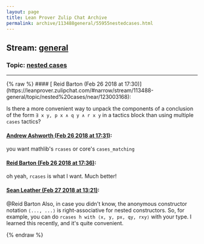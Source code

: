 ```yaml
---
layout: page
title: Lean Prover Zulip Chat Archive 
permalink: archive/113488general/55955nestedcases.html
---
```


## Stream: [general](https://leanprover-community.github.io/archive/113488general/index.html)
### Topic: [nested cases](https://leanprover-community.github.io/archive/113488general/55955nestedcases.html)

---

<base href="https://leanprover.zulipchat.com">
{% raw %}
#### [ Reid Barton (Feb 26 2018 at 17:30)](https://leanprover.zulipchat.com/#narrow/stream/113488-general/topic/nested%20cases/near/123003168):
<p>Is there a more convenient way to unpack the components of a conclusion of the form <code>∃ x y, p x ∧ q y ∧ r x y</code> in a tactics block than using multiple <code>cases</code> tactics?</p>

#### [ Andrew Ashworth (Feb 26 2018 at 17:31)](https://leanprover.zulipchat.com/#narrow/stream/113488-general/topic/nested%20cases/near/123003198):
<p>you want mathlib's <code>rcases</code> or core's <code>cases_matching</code></p>

#### [ Reid Barton (Feb 26 2018 at 17:36)](https://leanprover.zulipchat.com/#narrow/stream/113488-general/topic/nested%20cases/near/123003381):
<p>oh yeah, <code>rcases</code> is what I want. Much better!</p>

#### [ Sean Leather (Feb 27 2018 at 13:21)](https://leanprover.zulipchat.com/#narrow/stream/113488-general/topic/nested%20cases/near/123041049):
<p><span class="user-mention" data-user-email="rwbarton@gmail.com" data-user-id="110032">@Reid Barton</span> Also, in case you didn't know, the anonymous constructor notation <code>⟨..., ...⟩</code> is right-associative for nested constructors. So, for example, you can do <code>rcases h with ⟨x, y, px, qy, rxy⟩</code> with your type. I learned this recently, and it's quite convenient.</p>


{% endraw %}
